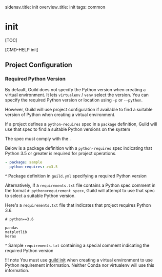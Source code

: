 sidenav_title: init
overview_title: init
tags: common

# init

[TOC]

[CMD-HELP init]

## Project Configuration

### Required Python Version

By default, Guild does not specify the Python version when creating a
virtual environment. It lets `virtualenv` / `venv` select the
version. You can specify the required Python version or location using
`-p` or `--python`.

However, Guild will use project configuration if available to find a
suitable version of Python when creating a virtual environment.

If a project defines a `python-requires` spec in a `package`
definition, Guild will use that spec to find a suitable Python versions
on the system

The spec must comply with the [](ref:pip-reqs).

Below is a package definition with a `python-requires` spec indicating
that Python 3.5 or greater is required for project operations.

``` yaml
- package: sample
  python-requires: >=3.5
```

^ Package definition in `guild.yml` specifying a required Python
  version

Alternatively, if a `requirements.txt` file contains a Python spec
comment in the format ``# python<requirement spec>``, Guild will
attempt to use that spec to select a suitable Python version.

Here's a `requirements.txt` file that indicates that project requires
Python 3.6.

```
# python==3.6

pandas
matplotlib
keras
```

^ Sample `requirements.txt` containing a special comment indicating
  the required Python version

!!! note
    You must use [guild init](cmd:init) when creating a virtual
    environment to use Python requirement information. Neither Conda
    nor virtualenv will use this information.
